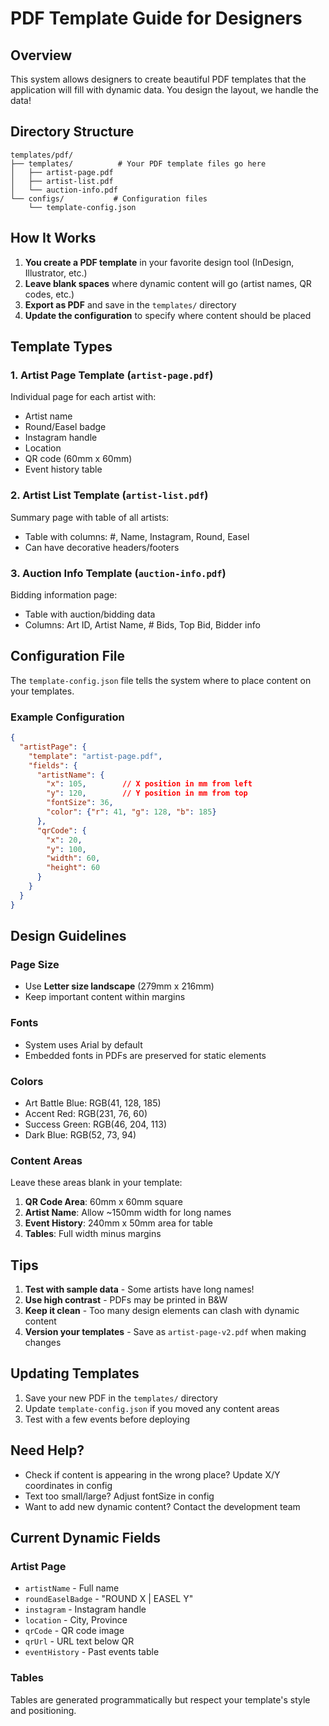 # PDF Template Guide for Designers

## Overview

This system allows designers to create beautiful PDF templates that the application will fill with dynamic data. You design the layout, we handle the data!

## Directory Structure

```
templates/pdf/
├── templates/          # Your PDF template files go here
│   ├── artist-page.pdf
│   ├── artist-list.pdf
│   └── auction-info.pdf
└── configs/           # Configuration files
    └── template-config.json
```

## How It Works

1. **You create a PDF template** in your favorite design tool (InDesign, Illustrator, etc.)
2. **Leave blank spaces** where dynamic content will go (artist names, QR codes, etc.)
3. **Export as PDF** and save in the `templates/` directory
4. **Update the configuration** to specify where content should be placed

## Template Types

### 1. Artist Page Template (`artist-page.pdf`)
Individual page for each artist with:
- Artist name
- Round/Easel badge
- Instagram handle
- Location
- QR code (60mm x 60mm)
- Event history table

### 2. Artist List Template (`artist-list.pdf`)
Summary page with table of all artists:
- Table with columns: #, Name, Instagram, Round, Easel
- Can have decorative headers/footers

### 3. Auction Info Template (`auction-info.pdf`)
Bidding information page:
- Table with auction/bidding data
- Columns: Art ID, Artist Name, # Bids, Top Bid, Bidder info

## Configuration File

The `template-config.json` file tells the system where to place content on your templates.

### Example Configuration

```json
{
  "artistPage": {
    "template": "artist-page.pdf",
    "fields": {
      "artistName": {
        "x": 105,        // X position in mm from left
        "y": 120,        // Y position in mm from top
        "fontSize": 36,
        "color": {"r": 41, "g": 128, "b": 185}
      },
      "qrCode": {
        "x": 20,
        "y": 100,
        "width": 60,
        "height": 60
      }
    }
  }
}
```

## Design Guidelines

### Page Size
- Use **Letter size landscape** (279mm x 216mm)
- Keep important content within margins

### Fonts
- System uses Arial by default
- Embedded fonts in PDFs are preserved for static elements

### Colors
- Art Battle Blue: RGB(41, 128, 185)
- Accent Red: RGB(231, 76, 60)
- Success Green: RGB(46, 204, 113)
- Dark Blue: RGB(52, 73, 94)

### Content Areas
Leave these areas blank in your template:

1. **QR Code Area**: 60mm x 60mm square
2. **Artist Name**: Allow ~150mm width for long names
3. **Event History**: 240mm x 50mm area for table
4. **Tables**: Full width minus margins

## Tips

1. **Test with sample data** - Some artists have long names!
2. **Use high contrast** - PDFs may be printed in B&W
3. **Keep it clean** - Too many design elements can clash with dynamic content
4. **Version your templates** - Save as `artist-page-v2.pdf` when making changes

## Updating Templates

1. Save your new PDF in the `templates/` directory
2. Update `template-config.json` if you moved any content areas
3. Test with a few events before deploying

## Need Help?

- Check if content is appearing in the wrong place? Update X/Y coordinates in config
- Text too small/large? Adjust fontSize in config
- Want to add new dynamic content? Contact the development team

## Current Dynamic Fields

### Artist Page
- `artistName` - Full name
- `roundEaselBadge` - "ROUND X | EASEL Y"
- `instagram` - Instagram handle
- `location` - City, Province
- `qrCode` - QR code image
- `qrUrl` - URL text below QR
- `eventHistory` - Past events table

### Tables
Tables are generated programmatically but respect your template's style and positioning.